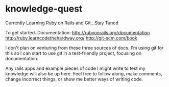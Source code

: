 knowledge-quest
===============

Currently Learning Ruby on Rails and Git...Stay Tuned

To get started..Documentation:
http://rubyonrails.org/documentation
http://ruby.learncodethehardway.org/
http://git-scm.com/book

I don't plan on venturing from these three sources of docs. I'm using git for this so I can start to use git in a test-friendly project, focusing on documentation. 

Any rails apps and example pieces of code I might write to test my knowledge will also be up here. Feel free to follow along, make comments, change incorrect things, or show me better ways of writing code.

